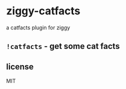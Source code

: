 ziggy-catfacts
==============

a catfacts plugin for ziggy

## `!catfacts` - get some cat facts

## license

MIT
